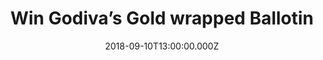 ---
campaign-uuid: "c-77dcc3f4-af38-48db-a4ae-8c9dfd147365"
type: "Competition"
category: "Gifts"
date: "2018-09-10T13:00:00.000Z"
end-date: "2018-12-10T23:59:00.000Z"
disable-form: false
is_promoted: true
has_entry_page: true
title: "Win Godiva’s Gold wrapped Ballotin"
competition-description: "<p>Godiva has put together a special selection of chocolate\
  \ delights for you. White, milk, dark… Godiva sets out to tempt you with its iconic\
  \ gold wrapped Ballotin. A chocolate lover’s dream come true.</p>\r\n<p>Will you\
  \ share?</p>"
hero-header: "Win Godiva's Gold wrapped Ballotin"
terms-confirmation: "N/A"
banner-img: "https://assets.expresslyapp.com/asset-7705d2fd-849d-4cd7-9d12-b0399a0270e7.jpg"
logo-left-href: "http://www.godivachocolates.co.uk"
logo-left-image: "https://assets.expresslyapp.com/asset-6f2e8621-c15b-444b-8aac-1057c082e88e.jpg"
logo-left-title: "Godiva"
bg-image-hero: "https://assets.expresslyapp.com/asset-7a2930eb-d529-4ac0-b43b-5a0b72c5d0c2.jpg"
bg-image-first: "https://assets.expresslyapp.com/asset-55dbb340-b40e-4dda-a821-928d39d88644.jpg"
bg-image-second: "https://assets.expresslyapp.com/asset-cdcbd508-68ba-4aa2-b100-31c18f2bcf98.jpg"
section1-content: "<p>The Godiva story begins with praline.</p>\r\n<p>The sweet mixture\
  \ of finely ground almonds or hazelnuts and caramelised sugar was first married\
  \ with chocolate in Belgium, to create what’s now known worldwide as the classic\
  \ Belgian Chocolate. </p>"
section2-content: "<p>Keeping the legacy of handcrafted Belgian chocolate alive, this\
  \ selection is packed with every flavour. Orangettes, mint twigs and the coveted\
  \ carrés are all contained in the soft leather box, along with truffles and Coeur\
  \ Iconique assortments.</p>\r\n<p>Don’t miss out on Godiva’s Gold wrapped Ballotin\
  \ and indulge your heart with chocolate.</p>"
entry-title: "Win Godiva's Gold wrapped Ballotin"
entry-content: "Enter the draw to win Godiva's Gold wrapped Ballotin by completing\
  \ the form below before 23:59 on 10th of December 2018."
has-winner: false
prize-description: "Godiva's Gold wrapped Ballotin"
special-conditions: "Multiple entries are allowed up to one every day."
country-restrictions:
- "GB"
---